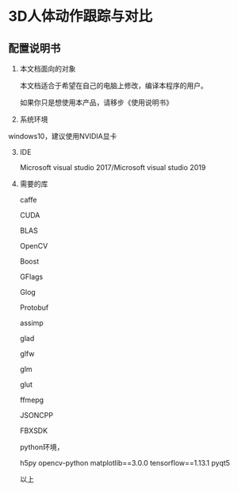 # 3D人体动作跟踪与对比

## 配置说明书

1. 本文档面向的对象

   本文档适合于希望在自己的电脑上修改，编译本程序的用户。

   如果你只是想使用本产品，请移步《使用说明书》

2.  系统环境

   windows10，建议使用NVIDIA显卡

3. IDE

   Microsoft visual studio 2017/Microsoft visual studio 2019

4. 需要的库

   caffe

   CUDA

   BLAS

   OpenCV

   Boost

   GFlags

   Glog

   Protobuf

   assimp

   glad

   glfw

   glm

   glut

   ffmepg

   JSONCPP

   FBXSDK

   python环境，

   h5py
   opencv-python
   matplotlib==3.0.0
   tensorflow==1.13.1
   pyqt5

   以上

   

   

   